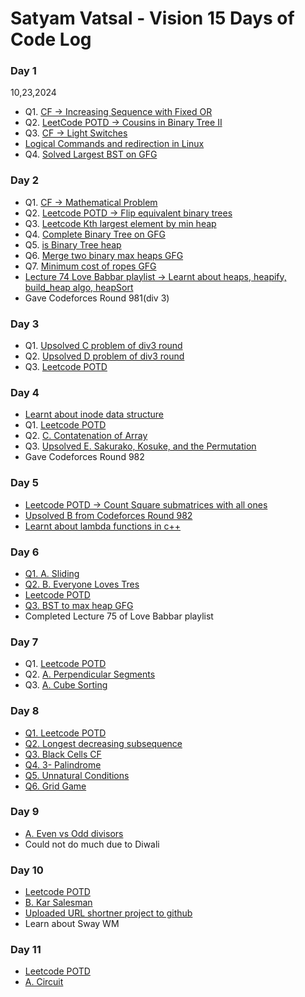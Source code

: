 # Satyam Vatsal - Vision 15 Days of Code Log

### Day 1

10,23,2024

- Q1. [CF -> Increasing Sequence with Fixed OR](https://codeforces.com/contest/1988/submission/287461923)
- Q2. [LeetCode POTD -> Cousins in Binary Tree II](https://leetcode.com/problems/cousins-in-binary-tree-ii/solutions/5956444/level-order-traversal-in-a-binary-tree/)
- Q3. [CF -> Light Switches](https://codeforces.com/contest/1993/submission/287488830)
- [Logical Commands and redirection in Linux](https://labex.io/tutorials/linux-logical-commands-and-redirection-387332)
- Q4. [Solved Largest BST on GFG](https://pastebin.com/ADErzwUi)


### Day 2

- Q1. [CF -> Mathematical Problem](https://codeforces.com/contest/1986/submission/287617313)
- Q2. [Leetcode POTD -> Flip equivalent binary trees](https://leetcode.com/problems/flip-equivalent-binary-trees/solutions/5961445/easy-c-solution)
- Q3. [Leetcode Kth largest element by min heap](https://leetcode.com/problems/kth-largest-element-in-an-array/solutions/5962089/min-heap-solution-in-c)
- Q4. [Complete Binary Tree on GFG](https://www.geeksforgeeks.org/problems/complete-binary-tree/1?itm_source=geeksforgeeks&itm_medium=article&itm_campaign=practice_card)
- Q5. [is Binary Tree heap](https://www.geeksforgeeks.org/problems/is-binary-tree-heap/1)
- Q6. [Merge two binary max heaps GFG](https://www.geeksforgeeks.org/problems/merge-two-binary-max-heap0144/1)
- Q7. [Minimum cost of ropes GFG](https://www.geeksforgeeks.org/problems/minimum-cost-of-ropes-1587115620/1)
- [Lecture 74 Love Babbar playlist -> Learnt about heaps, heapify, build_heap algo, heapSort](https://pastebin.com/dkhWMKFv)
- Gave Codeforces Round 981(div 3)


### Day 3

- Q1. [Upsolved C problem of div3 round](https://codeforces.com/contest/2033/submission/287858636)
-  Q2. [Upsolved D problem of div3 round](https://codeforces.com/contest/2033/submission/287864825)
-  Q3. [Leetcode POTD](https://leetcode.com/problems/remove-sub-folders-from-the-filesystem/solutions/5965645/easy-sorting-solution)

### Day 4

- [Learnt about inode data structure](https://en.wikipedia.org/wiki/Inode)
- Q1. [Leetcode POTD](https://leetcode.com/problems/height-of-binary-tree-after-subtree-removal-queries/submissions/1434117415/?envType=daily-question&envId=2024-10-26)
- Q2. [C. Contatenation of Array](https://codeforces.com/contest/2024/submission/288071014)
- Q3. [Upsolved E. Sakurako, Kosuke, and the Permutation](https://codeforces.com/contest/2033/submission/288074693)
- Gave Codeforces Round 982

### Day 5

- [Leetcode POTD -> Count Square submatrices with all ones](https://leetcode.com/problems/count-square-submatrices-with-all-ones/solutions/5973839/easy-dp-solution)
- [Upsolved B from Codeforces Round 982](https://codeforces.com/contest/2027/submission/288258621)
- [Learnt about lambda functions in c++](https://www.geeksforgeeks.org/lambda-expression-in-c/)

### Day 6

- [Q1. A. Sliding](https://codeforces.com/contest/2035/submission/288432913)
- [Q2. B. Everyone Loves Tres](https://codeforces.com/contest/2035/submission/288435342)
- [Leetcode POTD](https://leetcode.com/problems/longest-square-streak-in-an-array/?envType=daily-question&envId=2024-10-28)
- [Q3. BST to max heap GFG](https://www.geeksforgeeks.org/problems/bst-to-max-heap/1)
- Completed Lecture 75 of Love Babbar playlist

### Day 7

- Q1. [Leetcode POTD](https://leetcode.com/problems/maximum-number-of-moves-in-a-grid/solutions/5981329/dp-solution-in-c)
- Q2. [A. Perpendicular Segments](https://codeforces.com/contest/2026/submission/288701552)
- Q3. [A. Cube Sorting](https://codeforces.com/contest/1420/submission/288681083)

### Day 8

- [Q1. Leetcode POTD](https://leetcode.com/problems/minimum-number-of-removals-to-make-mountain-array/submissions/1438012132)
- [Q2. Longest decreasing subsequence](https://www.naukri.com/code360/problems/longest-decreasing-subsequence_800300?leftPanelTabValue=SUBMISSION)
- [Q3. Black Cells CF](https://codeforces.com/contest/2026/submission/288880202)
- [Q4. 3- Palindrome](https://codeforces.com/contest/805/submission/288883873)
- [Q5. Unnatural Conditions](https://codeforces.com/contest/1028/submission/288887580)
- [Q6. Grid Game](https://codeforces.com/problemset/submission/1103/288890667)

### Day 9

- [A. Even vs Odd divisors](https://www.codechef.com/viewsolution/1103019604)
- Could not do much due to Diwali	

### Day 10

- [Leetcode POTD](https://leetcode.com/problems/delete-characters-to-make-fancy-string/submissions/1439683722/?envType=daily-question&envId=2024-11-01)
- [B. Kar Salesman](https://codeforces.com/contest/2022/submission/289123336)
- [Uploaded URL shortner project to github](https://github.com/satyamvatsal/URL-shortner/)
- Learn about Sway WM

### Day 11

- [Leetcode POTD](https://leetcode.com/problems/circular-sentence/?envType=daily-question&envId=2024-11-02)
- [A. Circuit](https://codeforces.com/contest/2032/submission/289441249)

